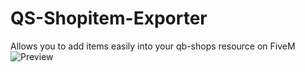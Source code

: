 # QS-Shopitem-Exporter
Allows you to add items easily into your qb-shops resource on FiveM
![Preview](https://media.discordapp.net/attachments/1022674122397986827/1089601951374782585/image.png)
